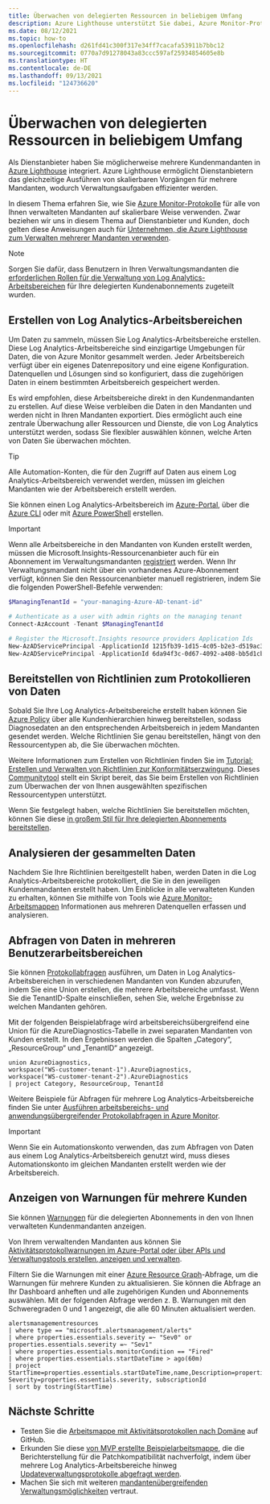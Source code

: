 ```yaml
---
title: Überwachen von delegierten Ressourcen in beliebigem Umfang
description: Azure Lighthouse unterstützt Sie dabei, Azure Monitor-Protokolle für alle Kundenmandanten auf skalierbare Weise zu verwenden.
ms.date: 08/12/2021
ms.topic: how-to
ms.openlocfilehash: d261fd41c300f317e34ff7cacafa53911b7bbc12
ms.sourcegitcommit: 0770a7d91278043a83ccc597af25934854605e8b
ms.translationtype: HT
ms.contentlocale: de-DE
ms.lasthandoff: 09/13/2021
ms.locfileid: "124736620"
---
```

# <a name="monitor-delegated-resources-at-scale"></a>Überwachen von delegierten Ressourcen in beliebigem Umfang

Als Dienstanbieter haben Sie möglicherweise mehrere Kundenmandanten in [Azure Lighthouse](../overview.md) integriert. Azure Lighthouse ermöglicht Dienstanbietern das gleichzeitige Ausführen von skalierbaren Vorgängen für mehrere Mandanten, wodurch Verwaltungsaufgaben effizienter werden.

In diesem Thema erfahren Sie, wie Sie [Azure Monitor-Protokolle](../../azure-monitor/logs/data-platform-logs.md) für alle von Ihnen verwalteten Mandanten auf skalierbare Weise verwenden. Zwar beziehen wir uns in diesem Thema auf Dienstanbieter und Kunden, doch gelten diese Anweisungen auch für [Unternehmen, die Azure Lighthouse zum Verwalten mehrerer Mandanten verwenden](../concepts/enterprise.md).

> [!NOTE]
> Sorgen Sie dafür, dass Benutzern in Ihren Verwaltungsmandanten die [erforderlichen Rollen für die Verwaltung von Log Analytics-Arbeitsbereichen](../../azure-monitor/logs/manage-access.md#manage-access-using-azure-permissions) für Ihre delegierten Kundenabonnements zugeteilt wurden.

## <a name="create-log-analytics-workspaces"></a>Erstellen von Log Analytics-Arbeitsbereichen

Um Daten zu sammeln, müssen Sie Log Analytics-Arbeitsbereiche erstellen. Diese Log Analytics-Arbeitsbereiche sind einzigartige Umgebungen für Daten, die von Azure Monitor gesammelt werden. Jeder Arbeitsbereich verfügt über ein eigenes Datenrepository und eine eigene Konfiguration. Datenquellen und Lösungen sind so konfiguriert, dass die zugehörigen Daten in einem bestimmten Arbeitsbereich gespeichert werden.

Es wird empfohlen, diese Arbeitsbereiche direkt in den Kundenmandanten zu erstellen. Auf diese Weise verbleiben die Daten in den Mandanten und werden nicht in Ihren Mandanten exportiert. Dies ermöglicht auch eine zentrale Überwachung aller Ressourcen und Dienste, die von Log Analytics unterstützt werden, sodass Sie flexibler auswählen können, welche Arten von Daten Sie überwachen möchten.

> [!TIP]
> Alle Automation-Konten, die für den Zugriff auf Daten aus einem Log Analytics-Arbeitsbereich verwendet werden, müssen im gleichen Mandanten wie der Arbeitsbereich erstellt werden.

Sie können einen Log Analytics-Arbeitsbereich im [Azure-Portal](../../azure-monitor/logs/quick-create-workspace.md), über die [Azure CLI](../../azure-monitor/logs/resource-manager-workspace.md) oder mit [Azure PowerShell](../../azure-monitor/logs/powershell-workspace-configuration.md) erstellen.

> [!IMPORTANT]
> Wenn alle Arbeitsbereiche in den Mandanten von Kunden erstellt werden, müssen die Microsoft.Insights-Ressourcenanbieter auch für ein Abonnement im Verwaltungsmandanten [registriert](../../azure-resource-manager/management/resource-providers-and-types.md#register-resource-provider) werden. Wenn Ihr Verwaltungsmandant nicht über ein vorhandenes Azure-Abonnement verfügt, können Sie den Ressourcenanbieter manuell registrieren, indem Sie die folgenden PowerShell-Befehle verwenden:
>
> ```powershell
> $ManagingTenantId = "your-managing-Azure-AD-tenant-id"
> 
> # Authenticate as a user with admin rights on the managing tenant
> Connect-AzAccount -Tenant $ManagingTenantId
> 
> # Register the Microsoft.Insights resource providers Application Ids
> New-AzADServicePrincipal -ApplicationId 1215fb39-1d15-4c05-b2e3-d519ac3feab4
> New-AzADServicePrincipal -ApplicationId 6da94f3c-0d67-4092-a408-bb5d1cb08d2d 
> ```

## <a name="deploy-policies-that-log-data"></a>Bereitstellen von Richtlinien zum Protokollieren von Daten

Sobald Sie Ihre Log Analytics-Arbeitsbereiche erstellt haben können Sie [Azure Policy](../../governance/policy/index.yml) über alle Kundenhierarchien hinweg bereitstellen, sodass Diagnosedaten an den entsprechenden Arbeitsbereich in jedem Mandanten gesendet werden. Welche Richtlinien Sie genau bereitstellen, hängt von den Ressourcentypen ab, die Sie überwachen möchten.

Weitere Informationen zum Erstellen von Richtlinien finden Sie im [Tutorial: Erstellen und Verwalten von Richtlinien zur Konformitätserzwingung](../../governance/policy/tutorials/create-and-manage.md). Dieses [Communitytool](https://github.com/Azure/Azure-Lighthouse-samples/tree/master/tools/azure-diagnostics-policy-generator) stellt ein Skript bereit, das Sie beim Erstellen von Richtlinien zum Überwachen der von Ihnen ausgewählten spezifischen Ressourcentypen unterstützt.

Wenn Sie festgelegt haben, welche Richtlinien Sie bereitstellen möchten, können Sie diese [in großem Stil für Ihre delegierten Abonnements bereitstellen](policy-at-scale.md).

## <a name="analyze-the-gathered-data"></a>Analysieren der gesammelten Daten

Nachdem Sie Ihre Richtlinien bereitgestellt haben, werden Daten in die Log Analytics-Arbeitsbereiche protokolliert, die Sie in den jeweiligen Kundenmandanten erstellt haben. Um Einblicke in alle verwalteten Kunden zu erhalten, können Sie mithilfe von Tools wie [Azure Monitor-Arbeitsmappen](../../azure-monitor/visualize/workbooks-overview.md) Informationen aus mehreren Datenquellen erfassen und analysieren.

## <a name="query-data-across-customer-workspaces"></a>Abfragen von Daten in mehreren Benutzerarbeitsbereichen

Sie können [Protokollabfragen](../../azure-monitor/logs/log-query-overview.md) ausführen, um Daten in Log Analytics-Arbeitsbereichen in verschiedenen Mandanten von Kunden abzurufen, indem Sie eine Union erstellen, die mehrere Arbeitsbereiche umfasst. Wenn Sie die TenantID-Spalte einschließen, sehen Sie, welche Ergebnisse zu welchen Mandanten gehören.

Mit der folgenden Beispielabfrage wird arbeitsbereichsübergreifend eine Union für die AzureDiagnostics-Tabelle in zwei separaten Mandanten von Kunden erstellt. In den Ergebnissen werden die Spalten „Category“, „ResourceGroup“ und „TenantID“ angezeigt.

``` Kusto
union AzureDiagnostics,
workspace("WS-customer-tenant-1").AzureDiagnostics,
workspace("WS-customer-tenant-2").AzureDiagnostics
| project Category, ResourceGroup, TenantId
```

Weitere Beispiele für Abfragen für mehrere Log Analytics-Arbeitsbereiche finden Sie unter [Ausführen arbeitsbereichs- und anwendungsübergreifender Protokollabfragen in Azure Monitor](../../azure-monitor/logs/cross-workspace-query.md).

> [!IMPORTANT]
> Wenn Sie ein Automationskonto verwenden, das zum Abfragen von Daten aus einem Log Analytics-Arbeitsbereich genutzt wird, muss dieses Automationskonto im gleichen Mandanten erstellt werden wie der Arbeitsbereich.

## <a name="view-alerts-across-customers"></a>Anzeigen von Warnungen für mehrere Kunden

Sie können [Warnungen](../../azure-monitor/alerts/alerts-overview.md) für die delegierten Abonnements in den von Ihnen verwalteten Kundenmandanten anzeigen.

Von Ihrem verwaltenden Mandanten aus können Sie [Aktivitätsprotokollwarnungen im Azure-Portal oder über APIs und Verwaltungstools erstellen, anzeigen und verwalten](../../azure-monitor/alerts/alerts-activity-log.md).

Filtern Sie die Warnungen mit einer [Azure Resource Graph](../../governance/resource-graph/overview.md)-Abfrage, um die Warnungen für mehrere Kunden zu aktualisieren. Sie können die Abfrage an Ihr Dashboard anheften und alle zugehörigen Kunden und Abonnements auswählen. Mit der folgenden Abfrage werden z. B. Warnungen mit den Schweregraden 0 und 1 angezeigt, die alle 60 Minuten aktualisiert werden.

```kusto
alertsmanagementresources
| where type == "microsoft.alertsmanagement/alerts"
| where properties.essentials.severity =~ "Sev0" or properties.essentials.severity =~ "Sev1"
| where properties.essentials.monitorCondition == "Fired"
| where properties.essentials.startDateTime > ago(60m)
| project StartTime=properties.essentials.startDateTime,name,Description=properties.essentials.description, Severity=properties.essentials.severity, subscriptionId
| sort by tostring(StartTime)
```

## <a name="next-steps"></a>Nächste Schritte

- Testen Sie die [Arbeitsmappe mit Aktivitätsprotokollen nach Domäne](https://github.com/Azure/Azure-Lighthouse-samples/tree/master/templates/workbook-activitylogs-by-domain) auf GitHub.
- Erkunden Sie diese [von MVP erstellte Beispielarbeitsmappe](https://github.com/scautomation/Azure-Automation-Update-Management-Workbooks), die die Berichterstellung für die Patchkompatibilität nachverfolgt, indem über mehrere Log Analytics-Arbeitsbereiche hinweg [Updateverwaltungsprotokolle abgefragt werden](../../automation/update-management/query-logs.md).
- Machen Sie sich mit weiteren [mandantenübergreifenden Verwaltungsmöglichkeiten](../concepts/cross-tenant-management-experience.md) vertraut.
